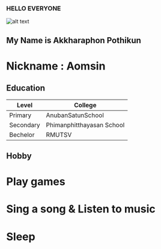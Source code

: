 ### HELLO EVERYONE
![alt text](https://scontent.fbkk10-1.fna.fbcdn.net/v/t1.0-9/52029349_2066430150069455_4797893294753316864_n.jpg?_nc_cat=108&ccb=2&_nc_sid=ad2b24&_nc_eui2=AeE15DEkiXCYc66xFTOowW2JSj_1jNwCYEJKP_WM3AJgQv0-TiztJQ-QMaxmcpHE7vxSUXnV4zhCQ9XTgGLprBZ-&_nc_ohc=hXm15fp-ZqwAX8G8hGb&_nc_oc=AQmXFRpD30JsV8Lioxy4Fj_55CgbG0mlsFSQhSC43Rl-tTfV1HvgRV-hEE3YwViZCRI&_nc_ht=scontent.fbkk10-1.fna&oh=c25b80c5c1426982e4534c0f219800e4&oe=600A96CA)

## My Name is Akkharaphon Pothikun
# Nickname : Aomsin 

## Education
| Level | College |
| ----------- | ----------- |
| Primary | AnubanSatunSchool |
| Secondary | Phimanphitthayasan School |
| Bechelor | RMUTSV |

## Hobby
# Play games
# Sing a song & Listen to music
# Sleep
